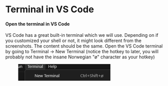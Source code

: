 # Terminal in VS Code

#### Open the terminal in VS Code

VS Code has a great built-in terminal which we will use. Depending on if you customized your shell or not, it might look different from the screenshots. The content should be the same. Open the VS Code terminal by going to Terminal -> New Terminal (notice the hotkey to later, you will probably not have the insane Norwegian "ø" character as your hotkey)

<div align="left"><figure><img src="../../.gitbook/assets/image (4) (1) (1).png" alt=""><figcaption></figcaption></figure></div>
